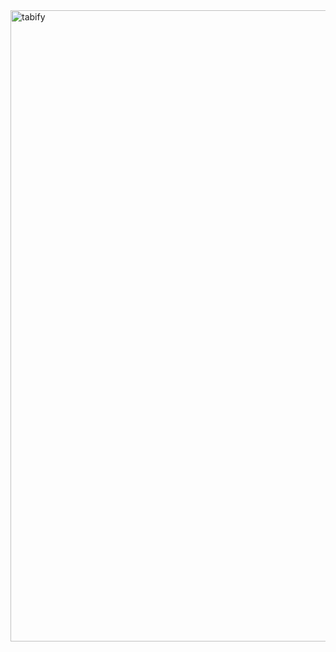 <img width="1010" alt="tabify" src="https://github.com/user-attachments/assets/30c272c3-c5d3-470c-96c8-686e4557b36c" />
